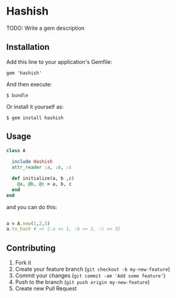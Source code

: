 # Hashish

TODO: Write a gem description

## Installation

Add this line to your application's Gemfile:

    gem 'hashish'

And then execute:

    $ bundle

Or install it yourself as:

    $ gem install hashish

## Usage

```ruby
class A
  
  include Hashish
  attr_reader :a, :b, :c

  def initialize(a, b ,c)
    @a, @b, @c = a, b, c
  end
end
```
and you can do this:

```ruby

a = A.new(1,2,3)
a.to_hash # => {:a => 1, :b => 2, :c => 3}
```


## Contributing

1. Fork it
2. Create your feature branch (`git checkout -b my-new-feature`)
3. Commit your changes (`git commit -am 'Add some feature'`)
4. Push to the branch (`git push origin my-new-feature`)
5. Create new Pull Request
